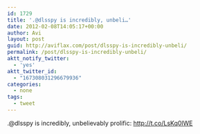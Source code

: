 ```yaml
---
id: 1729
title: '.@dlsspy is incredibly, unbeli…'
date: 2012-02-08T14:05:17+00:00
author: Avi
layout: post
guid: http://aviflax.com/post/dlsspy-is-incredibly-unbeli/
permalink: /post/dlsspy-is-incredibly-unbeli/
aktt_notify_twitter:
  - 'yes'
aktt_twitter_id:
  - "167308031296679936"
categories:
  - none
tags:
  - tweet
---
```

.@dlsspy is incredibly, unbelievably prolific: <a href="http://t.co/LsKq0lWE" rel="nofollow">http://t.co/LsKq0lWE</a>
